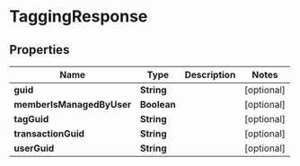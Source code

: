 

# TaggingResponse


## Properties

| Name | Type | Description | Notes |
|------------ | ------------- | ------------- | -------------|
|**guid** | **String** |  |  [optional] |
|**memberIsManagedByUser** | **Boolean** |  |  [optional] |
|**tagGuid** | **String** |  |  [optional] |
|**transactionGuid** | **String** |  |  [optional] |
|**userGuid** | **String** |  |  [optional] |



